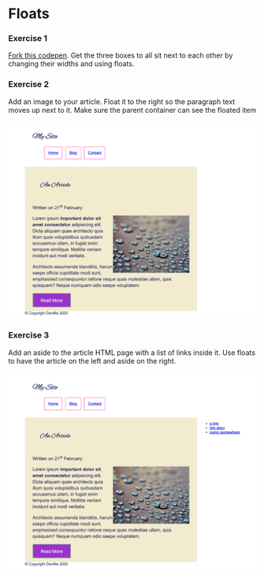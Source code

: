# Floats

### Exercise 1

[Fork this codepen](https://codepen.io/Rumyra/pen/MxgyrO?editors=1100). Get the three boxes to all sit next to each other by changing their widths and using floats.

### Exercise 2

Add an image to your article. Float it to the right so the paragraph text moves up next to it. Make sure the parent container can see the floated item

![second](02/02.png)

### Exercise 3

Add an aside to the article HTML page with a list of links inside it. Use floats to have the article on the left and aside on the right.

![second](03/03.png)
